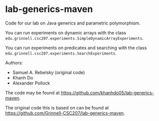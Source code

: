 lab-generics-maven
==================

Code for our lab on Java generics and parametric polymorphism.

You can run experiments on dynamic arrays with the class
`edu.grinnell.csc207.experiments.SimpleDynamicArrayExperiments`.

You can run experiments on predicates and searching with the class
`edu.grinnell.csc207.experiments.SearchExperiments`.

Authors:

* Samuel A. Rebelsky (original code)
* Khanh Do
* Alexander Pollock

The code may be found at <https://github.com/khanhdo05/lab-generics-maven>.

The original code this is based on can be found at
<https://github.com/Grinnell-CSC207/lab-generics-maven>.
